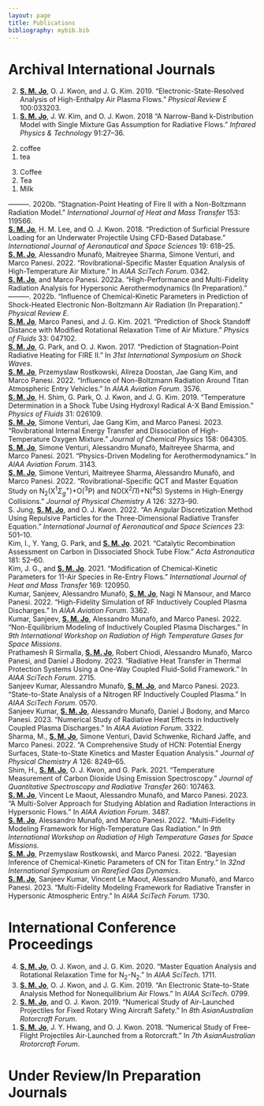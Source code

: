 ```yaml
---
layout: page
title: Publications
bibliography: mybib.bib
---
```


# Archival International Journals

<ol reversed>
<li>
<div id="ref-jo2019PRE" class="csl-entry" role="doc-biblioentry"> 
<b><u>S. M. Jo</u></b>, O. J. Kwon, and J. G. Kim. 2019. <span>“<span>E</span>lectronic-State-Resolved Analysis of High-Enthalpy Air Plasma Flows.”</span> <em>Physical Review E</em> 100:033203.
</div>
</li>
<li>
<div id="ref-jo2018Infrared" class="csl-entry" role="doc-biblioentry"> 
<b><u>S. M. Jo</u></b>, J. W. Kim, and O. J. Kwon. 2018 <span>“<span>A</span> Narrow-Band k-Distribution Model with Single Mixture Gas Assumption for Radiative Flows.”</span> <em>Infrared Physics &amp; Technology</em> 91:27–36.
</div>
</li>
</ol>


<ol reversed>
  <li>coffee</li>
  <li>tea</li>
</ol>

<ol reversed>
<li>Coffee</li>
<li>Tea</li>
<li>Milk</li>
</ol>




<div id="ref-jo2020HMT" class="csl-entry" role="doc-biblioentry">
———. 2020b. <span>“<span>S</span>tagnation-Point Heating of
<span>F</span>ire <span>II</span> with a Non-<span>B</span>oltzmann
Radiation Model.”</span> <em>International Journal of Heat and Mass
Transfer</em> 153: 119566.
</div>
<div id="ref-jo2018Underwater" class="csl-entry" role="doc-biblioentry">
<b><u>S. M. Jo</u></b>, H. M. Lee, and O. J. Kwon. 2018.
<span>“<span>P</span>rediction of Surficial Pressure Loading for an
Underwater Projectile Using CFD-Based Database.”</span>
<em>International Journal of Aeronautical and Space Sciences</em> 19:
618–25.
</div>
<div id="ref-jo2022rovibrational" class="csl-entry"
role="doc-biblioentry">
<b><u>S. M. Jo</u></b>, Alessandro Munafò, Maitreyee Sharma, Simone Venturi, and
Marco Panesi. 2022. <span>“Rovibrational-Specific Master Equation
Analysis of High-Temperature Air Mixture.”</span> In
<em><span>AIAA</span> <span>S</span>ci<span>T</span>ech
<span>F</span>orum</em>. 0342.
</div>
<div id="ref-Jo2022MURP" class="csl-entry" role="doc-biblioentry">
<b><u>S. M. Jo</u></b>, and Marco Panesi. 2022a. <span>“High-Performance and
Multi-Fidelity Radiation Analysis for Hypersonic Aerothermodynamics
(<span>I</span>n <span>P</span>reparation).”</span>
</div>
<div id="ref-Jo2022EAST" class="csl-entry" role="doc-biblioentry">
———. 2022b. <span>“Influence of Chemical-Kinetic Parameters in
Prediction of Shock-Heated Electronic Non-<span>B</span>oltzmann Air
Radiation (<span>I</span>n <span>P</span>reparation).”</span>
<em>Physical Review E</em>.
</div>
<div id="ref-jo2021POF" class="csl-entry" role="doc-biblioentry">
<b><u>S. M. Jo</u></b>, Marco Panesi, and J. G. Kim. 2021.
<span>“<span>P</span>rediction of Shock Standoff Distance with Modified
Rotational Relaxation Time of Air Mixture.”</span> <em>Physics of
Fluids</em> 33: 047102.
</div>
<div id="ref-Jo2017ISSW" class="csl-entry" role="doc-biblioentry">
<b><u>S. M. Jo</u></b>, G. Park, and O. J. Kwon. 2017. <span>“Prediction of
Stagnation-Point Radiative Heating for <span>FIRE II</span>.”</span> In
<em>31st <span>I</span>nternational <span>S</span>ymposium on
<span>S</span>hock <span>W</span>aves</em>.
</div>
<div id="ref-jo2022Titan" class="csl-entry" role="doc-biblioentry">
<b><u>S. M. Jo</u></b>, Przemyslaw Rostkowski, Alireza Doostan, Jae Gang Kim, and
Marco Panesi. 2022. <span>“Influence of Non-<span>B</span>oltzmann
Radiation Around Titan Atmospheric Entry Vehicles.”</span> In
<em><span>AIAA</span> <span>A</span>viation <span>F</span>orum</em>.
3576.
</div>
<div id="ref-jo2019POF" class="csl-entry" role="doc-biblioentry">
<b><u>S. M. Jo</u></b>, H. Shim, G. Park, O. J. Kwon, and J. G. Kim. 2019.
<span>“<span>T</span>emperature Determination in a Shock Tube Using
Hydroxyl Radical <span>A-X</span> Band Emission.”</span> <em>Physics of
Fluids</em> 31: 026109.
</div>
<div id="ref-jo2023O4" class="csl-entry" role="doc-biblioentry">
<b><u>S. M. Jo</u></b>, Simone Venturi, Jae Gang Kim, and Marco Panesi. 2023.
<span>“Rovibrational Internal Energy Transfer and Dissociation of
High-Temperature Oxygen Mixture.”</span> <em>Journal of Chemical
Physics</em> 158: 064305.
</div>
<div id="ref-munafo2021ROM" class="csl-entry" role="doc-biblioentry">
<b><u>S. M. Jo</u></b>, Simone Venturi, Alessandro Munafò, Maitreyee Sharma, and
Marco Panesi. 2021. <span>“Physics-Driven Modeling for
Aerothermodynamics.”</span> In <em><span>AIAA</span>
<span>A</span>viation <span>F</span>orum</em>. 3143.
</div>
<div id="ref-jo2022NON" class="csl-entry" role="doc-biblioentry">
<b><u>S. M. Jo</u></b>, Simone Venturi, Maitreyee Sharma, Alessandro Munafò, and
Marco Panesi. 2022. <span>“<span>R</span>ovibrational-Specific
<span>QCT</span> and Master Equation Study on <span
class="math inline">N<sub>2</sub>(X<sup>1</sup><em>Σ</em><sub><em>g</em></sub><sup>+</sup>)</span>+<span>O</span><span
class="math inline">(<sup>3</sup>P)</span> and <span>NO</span><span
class="math inline">(X<sup>2</sup><em>Π</em>)</span>+<span>N</span><span
class="math inline">(<sup>4</sup>S)</span> Systems in High-Energy
Collisions.”</span> <em>Journal of Physical Chemistry A</em> 126:
3273–90.
</div>
<div id="ref-jo2022RTE" class="csl-entry" role="doc-biblioentry">
S. Jung, <b><u>S. M. Jo</u></b>, and O. J. Kwon. 2022. <span>“<span>A</span>n
Angular Discretization Method Using Repulsive Particles for the
Three-Dimensional Radiative Transfer Equation.”</span> <em>International
Journal of Aeronautical and Space Sciences</em> 23: 501–10.
</div>
<div id="ref-jo2021Catalytic" class="csl-entry" role="doc-biblioentry">
Kim, I., Y. Yang, G. Park, and <b><u>S. M. Jo</u></b>. 2021.
<span>“<span>C</span>atalytic Recombination Assessment on Carbon in
Dissociated Shock Tube Flow.”</span> <em>Acta Astronautica</em> 181:
52–60.
</div>
<div id="ref-jo2021HMT" class="csl-entry" role="doc-biblioentry">
Kim, J. G., and <b><u>S. M. Jo</u></b>. 2021. <span>“<span>M</span>odification of
Chemical-Kinetic Parameters for 11-Air Species in Re-Entry
Flows.”</span> <em>International Journal of Heat and Mass Transfer</em>
169: 120950.
</div>
<div id="ref-Kumar2022ICP" class="csl-entry" role="doc-biblioentry">
Kumar, Sanjeev, Alessandro Munafò, <b><u>S. M. Jo</u></b>, Nagi N Mansour, and
Marco Panesi. 2022. <span>“High-Fidelity Simulation of <span>RF</span>
Inductively Coupled Plasma Discharges.”</span> In <em><span>AIAA</span>
<span>A</span>viation <span>F</span>orum</em>. 3362.
</div>
<div id="ref-Kumar2022RHTG9" class="csl-entry" role="doc-biblioentry">
Kumar, Sanjeev, <b><u>S. M. Jo</u></b>, Alessandro Munafò, and Marco Panesi. 2022.
<span>“Non-Equilibrium Modeling of Inductively Coupled Plasma
Discharges.”</span> In <em>9th <span>I</span>nternational
<span>W</span>orkshop on <span>R</span>adiation of <span>H</span>igh
<span>T</span>emperature <span>G</span>ases for <span>S</span>pace
<span>M</span>issions</em>.
</div>
<div id="ref-Prathamesh2023Scitech" class="csl-entry"
role="doc-biblioentry">
Prathamesh R Sirmalla, <b><u>S. M. Jo</u></b>, Robert Chiodi, Alessandro Munafò,
Marco Panesi, and Daniel J Bodony. 2023. <span>“Radiative Heat Transfer
in Thermal Protection Systems Using a One-Way Coupled Fluid-Solid
Framework.”</span> In <em><span>AIAA</span>
<span>S</span>ci<span>T</span>ech <span>F</span>orum</em>. 2715.
</div>
<div id="ref-Kumar2023Scitech" class="csl-entry" role="doc-biblioentry">
Sanjeev Kumar, Alessandro Munafò, <b><u>S. M. Jo</u></b>, and Marco Panesi. 2023.
<span>“State-to-State Analysis of a Nitrogen RF Inductively Coupled
Plasma.”</span> In <em><span>AIAA</span>
<span>S</span>ci<span>T</span>ech <span>F</span>orum</em>. 0570.
</div>
<div id="ref-Kumar2023Aviation" class="csl-entry"
role="doc-biblioentry">
Sanjeev Kumar, <b><u>S. M. Jo</u></b>, Alessandro Munafò, Daniel J Bodony, and
Marco Panesi. 2023. <span>“Numerical Study of Radiative Heat Effects in
Inductively Coupled Plasma Discharges.”</span> In <em><span>AIAA</span>
<span>A</span>viation <span>F</span>orum</em>. 3322.
</div>
<div id="ref-sharma2022hcn" class="csl-entry" role="doc-biblioentry">
Sharma, M., <b><u>S. M. Jo</u></b>, Simone Venturi, David Schwenke, Richard Jaffe,
and Marco Panesi. 2022. <span>“A Comprehensive Study of
<span>HCN</span>: Potential Energy Surfaces, State-to-State Kinetics and
Master Equation Analysis.”</span> <em>Journal of Physical Chemistry
A</em> 126: 8249–65.
</div>
<div id="ref-jo2021JQSRT" class="csl-entry" role="doc-biblioentry">
Shim, H., <b><u>S. M. Jo</u></b>, O. J. Kwon, and G. Park. 2021.
<span>“<span>T</span>emperature Measurement of Carbon Dioxide Using
Emission Spectroscopy.”</span> <em>Journal of Quantitative Spectroscopy
and Radiative Transfer</em> 260: 107463.
</div>
<div id="ref-Jo2023Aviation" class="csl-entry" role="doc-biblioentry">
<b><u>S. M. Jo</u></b>, Vincent Le Maout, Alessandro Munafò, and Marco Panesi.
2023. <span>“A Multi-Solver Approach for Studying Ablation and Radiation
Interactions in Hypersonic Flows.”</span> In <em><span>AIAA</span>
<span>A</span>viation <span>F</span>orum</em>. 3487.
</div>
<div id="ref-Jo2022RHTG9" class="csl-entry" role="doc-biblioentry">
<b><u>S. M. Jo</u></b>, Alessandro Munafò, and Marco Panesi. 2022.
<span>“Multi-Fidelity Modeling Framework for High-Temperature Gas
Radiation.”</span> In <em>9th <span>I</span>nternational
<span>W</span>orkshop on <span>R</span>adiation of <span>H</span>igh
<span>T</span>emperature <span>G</span>ases for <span>S</span>pace
<span>M</span>issions</em>.
</div>
<div id="ref-Jo2022RGD" class="csl-entry" role="doc-biblioentry">
<b><u>S. M. Jo</u></b>, Przemyslaw Rostkowski, and Marco Panesi. 2022.
<span>“Bayesian Inference of Chemical-Kinetic Parameters of
<span>CN</span> for <span>T</span>itan Entry.”</span> In <em>32nd
<span>I</span>nternational <span>S</span>ymposium on
<span>R</span>arefied <span>G</span>as <span>D</span>ynamics</em>.
</div>
<div id="ref-Jo2023Scitech" class="csl-entry" role="doc-biblioentry">
<b><u>S. M. Jo</u></b>, Sanjeev Kumar, Vincent Le Maout, Alessandro Munafò, and
Marco Panesi. 2023. <span>“Multi-Fidelity Modeling Framework for
Radiative Transfer in Hypersonic Atmospheric Entry.”</span> In
<em><span>AIAA</span> <span>S</span>ci<span>T</span>ech
<span>F</span>orum</em>. 1730.
</div>


# International Conference Proceedings

<ol reversed>

<li>
<div id="ref-Jo2020N4" class="csl-entry" role="doc-biblioentry"> <b><u>S. M. Jo</u></b>, O. J. Kwon, and J. G. Kim. 2020. <span>“Master Equation Analysis and Rotational Relaxation Time for <span class="math inline">N<sub>2</sub></span>-<span class="math inline">N<sub>2</sub></span>.”</span> In <em><span>AIAA</span> <span>S</span>ci<span>T</span>ech</em>. 1711.</div>
</li>

<li>
<div id="ref-Jo2019Scitech" class="csl-entry" role="doc-biblioentry"><b><u>S. M. Jo</u></b>, O. J. Kwon, and J. G. Kim. 2019. <span>“An Electronic State-to-State Analysis Method for Nonequilibrium Air Flows.”</span> In <em><span>AIAA</span> <span>S</span>ci<span>T</span>ech</em>. 0799.</div>
</li>

<li>
<div id="ref-Jo2019Rotor" class="csl-entry" role="doc-biblioentry"><b><u>S. M. Jo</u></b>, and O. J. Kwon. 2019. <span>“Numerical Study of Air-Launched Projectiles for Fixed Rotary Wing Aircraft Safety.”</span> In <em>8th <span>A</span>sian<span>A</span>ustralian <span>R</span>otorcraft <span>F</span>orum</em>.</div>
</li>

<li>
<div id="ref-Jo2018Rotor" class="csl-entry" role="doc-biblioentry"> <b><u>S. M. Jo</u></b>, J. Y. Hwang, and O. J. Kwon. 2018. <span>“Numerical Study of Free-Flight Projectiles Air-Launched from a Rotorcraft.”</span> In <em>7th <span>A</span>sian<span>A</span>ustralian <span>R</span>rotorcraft <span>F</span>orum</em>.</div>
</li>

</ol>


# Under Review/In Preparation Journals

<ol reversed>

</ol>
